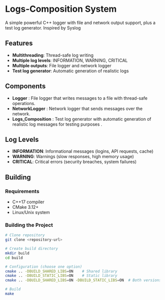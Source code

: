 # Logs-Composition System

A simple powerful C++ logger with file and network output support, plus a test log generator. Inspired by Syslog

## Features

- **Multithreading**: Thread-safe log writing
- **Multiple log levels**: INFORMATION, WARNING, CRITICAL
- **Multiple outputs**: File logger and network logger
- **Test log generator**: Automatic generation of realistic logs


## Components

- **Logger** : File logger that writes messages to a file with thread-safe operations.
- **NetworkLogger** : Network logger that sends messages over the network.
- **Logs_Composition** : Test log generator with automatic generation of realistic log messages for testing purposes .

## Log Levels

- **INFORMATION**: Informational messages (logins, API requests, cache)
- **WARNING**: Warnings (slow responses, high memory usage)
- **CRITICAL**: Critical errors (security breaches, system failures)

## Building

### Requirements
- C++17 compiler
- CMake 3.12+
- Linux/Unix system

### Building the Project

```bash
# Clone repository
git clone <repository-url>

# Create build directory
mkdir build
cd build

# Configuration (choose one option)
cmake .. -DBUILD_SHARED_LIBS=ON    # Shared library
cmake .. -DBUILD_STATIC_LIBS=ON    # Static library
cmake .. -DBUILD_SHARED_LIBS=ON -DBUILD_STATIC_LIBS=ON  # Both versions

# Build
make 
